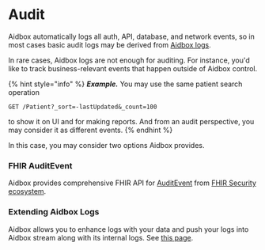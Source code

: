 # Audit

Aidbox automatically logs all auth, API, database, and network events, so in most cases basic audit logs may be derived from [Aidbox logs](../../observability/logging-and-audit/README.md).

In rare cases, Aidbox logs are not enough for auditing. For instance, you'd like to track business-relevant events that happen outside of Aidbox control.

{% hint style="info" %}
_**Example.**_ You may use the same patient search operation&#x20;

`GET /Patient?_sort=-lastUpdated&_count=100`&#x20;

to show it on UI and for making reports. And from an audit perspective, you may consider it as different events.
{% endhint %}

In this case, you may consider two options Aidbox provides.

### FHIR AuditEvent

Aidbox provides comprehensive FHIR API for [AuditEvent](https://www.hl7.org/fhir/auditevent.html) from [FHIR Security ecosystem](http://hl7.org/fhir/security.html#audit).&#x20;

### Extending Aidbox Logs

Aidbox allows you to enhance logs with your data and push your logs into Aidbox stream along with its internal logs.
See [this page](../../observability/logs/extending-aidbox-logs.md).
